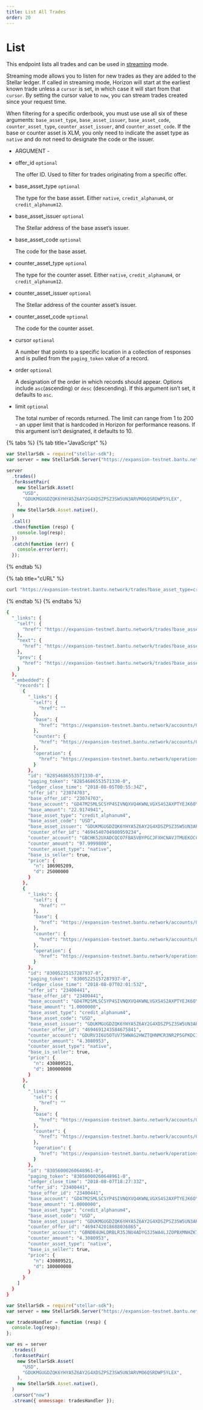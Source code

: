 ```yaml
---
title: List All Trades
order: 20
---
```


# List

This endpoint lists all trades and can be used in [streaming](../../introduction/streaming.md) mode.

Streaming mode allows you to listen for new trades as they are added to the Stellar ledger. If called in streaming mode, Horizon will start at the earliest known trade unless a `cursor` is set, in which case it will start from that `cursor`. By setting the cursor value to `now`, you can stream trades created since your request time.

When filtering for a specific orderbook, you must use use all six of these arguments: `base_asset_type`, `base_asset_issuer`, `base_asset_code`, `counter_asset_type`, `counter_asset_issuer`, and `counter_asset_code`. If the base or counter asset is XLM, you only need to indicate the asset type as `native` and do not need to designate the code or the issuer.

 - ARGUMENT - 

* offer\_id `optional`

  The offer ID. Used to filter for trades originating from a specific offer.

* base\_asset\_type `optional`

  The type for the base asset. Either `native`, `credit_alphanum4`, or `credit_alphanum12`.

* base\_asset\_issuer `optional`

  The Stellar address of the base asset’s issuer.

* base\_asset\_code `optional`

  The code for the base asset.

* counter\_asset\_type `optional`

  The type for the counter asset. Either `native`, `credit_alphanum4`, or `credit_alphanum12`.

* counter\_asset\_issuer `optional`

  The Stellar address of the counter asset’s issuer.

* counter\_asset\_code `optional`

  The code for the counter asset.

* cursor `optional`

  A number that points to a specific location in a collection of responses and is pulled from the `paging_token` value of a record.

* order `optional`

  A designation of the order in which records should appear. Options include `asc`\(ascending\) or `desc` \(descending\). If this argument isn’t set, it defaults to `asc`.

* limit `optional`

  The total number of records returned. The limit can range from 1 to 200 - an upper limit that is hardcoded in Horizon for performance reasons. If this argument isn’t designated, it defaults to 10.

{% tabs %}
{% tab title="JavaScript" %}
```javascript
var StellarSdk = require("stellar-sdk");
var server = new StellarSdk.Server("https://expansion-testnet.bantu.network");

server
  .trades()
  .forAssetPair(
    new StellarSdk.Asset(
      "USD",
      "GDUKMGUGDZQK6YHYA5Z6AY2G4XDSZPSZ3SW5UN3ARVMO6QSRDWP5YLEX",
    ),
    new StellarSdk.Asset.native(),
  )
  .call()
  .then(function (resp) {
    console.log(resp);
  })
  .catch(function (err) {
    console.error(err);
  });
```
{% endtab %}

{% tab title="cURL" %}
```bash
curl "https://expansion-testnet.bantu.network/trades?base_asset_type=credit_alphanum4&base_asset_issuer=GDUKMGUGDZQK6YHYA5Z6AY2G4XDSZPSZ3SW5UN3ARVMO6QSRDWP5YLEX&base_asset_code=USD&counter_asset_type=native&limit=3"
```
{% endtab %}
{% endtabs %}

```bash
{
  "_links": {
    "self": {
      "href": "https://expansion-testnet.bantu.network/trades?base_asset_code=USD\u0026base_asset_issuer=GDUKMGUGDZQK6YHYA5Z6AY2G4XDSZPSZ3SW5UN3ARVMO6QSRDWP5YLEX\u0026base_asset_type=credit_alphanum4\u0026counter_asset_type=native\u0026cursor=\u0026limit=3\u0026order=asc"
    },
    "next": {
      "href": "https://expansion-testnet.bantu.network/trades?base_asset_code=USD\u0026base_asset_issuer=GDUKMGUGDZQK6YHYA5Z6AY2G4XDSZPSZ3SW5UN3ARVMO6QSRDWP5YLEX\u0026base_asset_type=credit_alphanum4\u0026counter_asset_type=native\u0026cursor=83056000260648961-0\u0026limit=3\u0026order=asc"
    },
    "prev": {
      "href": "https://expansion-testnet.bantu.network/trades?base_asset_code=USD\u0026base_asset_issuer=GDUKMGUGDZQK6YHYA5Z6AY2G4XDSZPSZ3SW5UN3ARVMO6QSRDWP5YLEX\u0026base_asset_type=credit_alphanum4\u0026counter_asset_type=native\u0026cursor=82854686553571330-0\u0026limit=3\u0026order=desc"
    }
  },
  "_embedded": {
    "records": [
      {
        "_links": {
          "self": {
            "href": ""
          },
          "base": {
            "href": "https://expansion-testnet.bantu.network/accounts/GD47M25MLSCSYP4SIVNQXVQ4KWNLVGXS4S2AXPTYEJK6OY4VALJWK4BS"
          },
          "counter": {
            "href": "https://expansion-testnet.bantu.network/accounts/GBCHK52UXADCQCO7FBA5VBYPGCJFXHCNAVJTMUEKOCCNKJH5F35UZU5T"
          },
          "operation": {
            "href": "https://expansion-testnet.bantu.network/operations/82854686553571330"
          }
        },
        "id": "82854686553571330-0",
        "paging_token": "82854686553571330-0",
        "ledger_close_time": "2018-08-05T00:55:34Z",
        "offer_id": "23074703",
        "base_offer_id": "23074703",
        "base_account": "GD47M25MLSCSYP4SIVNQXVQ4KWNLVGXS4S2AXPTYEJK6OY4VALJWK4BS",
        "base_amount": "22.9174941",
        "base_asset_type": "credit_alphanum4",
        "base_asset_code": "USD",
        "base_asset_issuer": "GDUKMGUGDZQK6YHYA5Z6AY2G4XDSZPSZ3SW5UN3ARVMO6QSRDWP5YLEX",
        "counter_offer_id": "4694540704980959234",
        "counter_account": "GBCHK52UXADCQCO7FBA5VBYPGCJFXHCNAVJTMUEKOCCNKJH5F35UZU5T",
        "counter_amount": "97.9999800",
        "counter_asset_type": "native",
        "base_is_seller": true,
        "price": {
          "n": 106905209,
          "d": 25000000
        }
      },
      {
        "_links": {
          "self": {
            "href": ""
          },
          "base": {
            "href": "https://expansion-testnet.bantu.network/accounts/GD47M25MLSCSYP4SIVNQXVQ4KWNLVGXS4S2AXPTYEJK6OY4VALJWK4BS"
          },
          "counter": {
            "href": "https://expansion-testnet.bantu.network/accounts/GDURV3I6U5OTUV75WWAG2HWZTQHNMCR3NR2P5GPKDCIS2AEWCFSOLVFU"
          },
          "operation": {
            "href": "https://expansion-testnet.bantu.network/operations/83005225157287937"
          }
        },
        "id": "83005225157287937-0",
        "paging_token": "83005225157287937-0",
        "ledger_close_time": "2018-08-07T02:01:53Z",
        "offer_id": "23400441",
        "base_offer_id": "23400441",
        "base_account": "GD47M25MLSCSYP4SIVNQXVQ4KWNLVGXS4S2AXPTYEJK6OY4VALJWK4BS",
        "base_amount": "1.0000000",
        "base_asset_type": "credit_alphanum4",
        "base_asset_code": "USD",
        "base_asset_issuer": "GDUKMGUGDZQK6YHYA5Z6AY2G4XDSZPSZ3SW5UN3ARVMO6QSRDWP5YLEX",
        "counter_offer_id": "4694691243584675841",
        "counter_account": "GDURV3I6U5OTUV75WWAG2HWZTQHNMCR3NR2P5GPKDCIS2AEWCFSOLVFU",
        "counter_amount": "4.3080953",
        "counter_asset_type": "native",
        "base_is_seller": true,
        "price": {
          "n": 430809521,
          "d": 100000000
        }
      },
      {
        "_links": {
          "self": {
            "href": ""
          },
          "base": {
            "href": "https://expansion-testnet.bantu.network/accounts/GD47M25MLSCSYP4SIVNQXVQ4KWNLVGXS4S2AXPTYEJK6OY4VALJWK4BS"
          },
          "counter": {
            "href": "https://expansion-testnet.bantu.network/accounts/GBNDB4UHLDRBLR35JNU4ADYG3J5WA4LJZOPBXMNHZKTKSL37BDX4UBQY"
          },
          "operation": {
            "href": "https://expansion-testnet.bantu.network/operations/83056000260648961"
          }
        },
        "id": "83056000260648961-0",
        "paging_token": "83056000260648961-0",
        "ledger_close_time": "2018-08-07T18:27:33Z",
        "offer_id": "23400441",
        "base_offer_id": "23400441",
        "base_account": "GD47M25MLSCSYP4SIVNQXVQ4KWNLVGXS4S2AXPTYEJK6OY4VALJWK4BS",
        "base_amount": "1.0000000",
        "base_asset_type": "credit_alphanum4",
        "base_asset_code": "USD",
        "base_asset_issuer": "GDUKMGUGDZQK6YHYA5Z6AY2G4XDSZPSZ3SW5UN3ARVMO6QSRDWP5YLEX",
        "counter_offer_id": "4694742018688036865",
        "counter_account": "GBNDB4UHLDRBLR35JNU4ADYG3J5WA4LJZOPBXMNHZKTKSL37BDX4UBQY",
        "counter_amount": "4.3080953",
        "counter_asset_type": "native",
        "base_is_seller": true,
        "price": {
          "n": 430809521,
          "d": 100000000
        }
      }
    ]
  }
}

```

```javascript
var StellarSdk = require("stellar-sdk");
var server = new StellarSdk.Server("https://expansion-testnet.bantu.network");

var tradesHandler = function (resp) {
  console.log(resp);
};

var es = server
  .trades()
  .forAssetPair(
    new StellarSdk.Asset(
      "USD",
      "GDUKMGUGDZQK6YHYA5Z6AY2G4XDSZPSZ3SW5UN3ARVMO6QSRDWP5YLEX",
    ),
    new StellarSdk.Asset.native(),
  )
  .cursor("now")
  .stream({ onmessage: tradesHandler });
```

